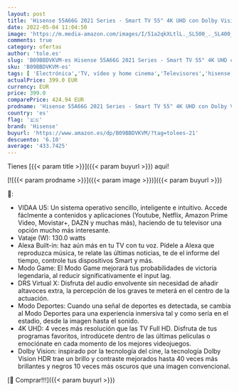 ```yaml
---
layout: post
title: 'Hisense 55A66G 2021 Series - Smart TV 55" 4K UHD con Dolby Vision HDR  DTS Virtual X  Freeview Play  Alexa Built-in  Bluetooth'
date: 2022-05-04 11:04:50
image: 'https://m.media-amazon.com/images/I/51a2qkXLtlL._SL500_._SL400_.jpg'
comments: true
category: ofertas
author: 'tole.es'
slug: 'B09BBDVKVM-es Hisense 55A66G 2021 Series - Smart TV 55" 4K UHD con Dolby...'
sku: 'B09BBDVKVM-es'
tags: [ 'Electrónica','TV, vídeo y home cinema','Televisores','hisense','smart','tv','🇪🇸', ]
actualPrice: 399.0 EUR
currency: EUR
price: 399.0
comparePrice: 424.94 EUR
prodname: 'Hisense 55A66G 2021 Series - Smart TV 55" 4K UHD con Dolby Vision HDR  DTS Virtual X  Freeview Play  Alexa Built-in  Bluetooth'
country: 'es'
flag: '🇪🇸'
brand: 'Hisense'
buyurl: 'https://www.amazon.es/dp/B09BBDVKVM/?tag=tolees-21'
descuento: '6.10'
average: '433.7425'
---
```


Tienes [{{< param title >}}]({{< param buyurl >}}) aqui!

[![{{< param prodname >}}]({{< param image >}})]({{< param buyurl >}})

🔎:

- VIDAA U5: Un sistema operativo sencillo, inteligente e intuitivo. Accede fáclmente a contenidos y aplicaciones (Youtube, Netflix, Amazon Prime Video, Movistar+, DAZN y muchas más), haciendo de tu televisor una opción mucho más interesante.
- Vataje (W): 130.0 watts
- Alexa Built-in: haz aún más en tu TV con tu voz. Pídele a Alexa que reproduzca música, te relate las últimas noticias, te de el informe del tiempo, controle tus dispositivos Smart y más.
- Modo Game: El Modo Game mejorará tus probabilidades de victoria legendaria, al reducir significativamente el input lag.
- DRS Virtual X: Disfruta del audio envolvente sin necesidad de añadir altavoces extra, la percepción de los graves te meterá en el centro de la actuación.
- Modo Deportes: Cuando una señal de deportes es detectada, se cambia al Modo Deportes para una experiencia inmersiva tal y como sería en el estadio, desde la imagen hasta el sonido.
- 4K UHD: 4 veces más resolución que las TV Full HD. Disfruta de tus programas favoritos, introdúcete dentro de las últimas películas o emociónate en cada momento de los mejores videojuegos.
- Dolby Vision: inspirado por la tecnología del cine, la tecnología Dolby Vision HDR trae un brillo y contraste mejorados hasta 40 veces más brillantes y negros 10 veces más oscuros que una imagen convencional.

[🛒 Comprar!!!]({{< param buyurl >}})
